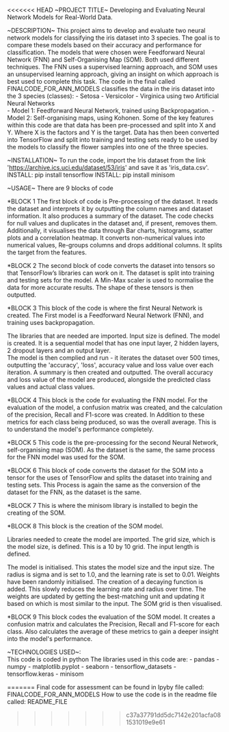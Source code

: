 <<<<<<< HEAD
~PROJECT TITLE~
Developing and Evaluating Neural Network Models for Real-World Data.

~DESCRIPTION~ 
This project aims to develop and evaluate two neural network models for classifying the iris dataset into 3 species. The goal is to compare these models based on their accuracy and performance for classification. The models that were chosen were Feedforward Neural Network (FNN) and Self-Organising Map (SOM). Both used different techniques. The FNN uses a supervised learning approach, and SOM uses an unsupervised learning approach, giving an insight on which approach is best used to complete this task. 
The code in the final called FINALCODE_FOR_ANN_MODELS classifies the data in the iris dataset into the 3 species (classes): 
	- Setosa
	- Versicolor 
	- Virginica 
using two Artificial Neural Networks  
	- Model 1: Feedforward Neural Network, trained using Backpropagation. 
	- Model 2: Self-organising maps, using Kohonen. 
Some of the key features within this code are that data has been pre-processed and split into X and Y. Where X is the factors and Y is the target. Data has then been converted into TensorFlow and split into training and testing sets ready to be used by the models to classify the flower samples into one of the three species. 

~INSTALLATION~
To run the code, import the Iris dataset from the link 'https://archive.ics.uci.edu/dataset/53/iris' and save it as 'iris_data.csv'. 
INSTALL: pip install tensorflow
INSTALL: pip install minisom

~USAGE~ 
There are 9 blocks of code 

*BLOCK 1
The first block of code is Pre-processing of the dataset. It reads the dataset and interprets it by outputting the column names and dataset information. It also produces a summary of the dataset. The code checks for null values and duplicates in the dataset and, if present, removes them. 
Additionally, it visualises the data through Bar charts, histograms, scatter plots and a correlation heatmap. 
It converts non-numerical values into numerical values, Re-groups columns and drops additional columns. It splits the target from the features. 


*BLOCK 2
The second block of code converts the dataset into tensors so that TensorFlow’s libraries can work on it. 
The dataset is split into training and testing sets for the model. A Min-Max scaler is used to normalise the data for more accurate results. The shape of these tensors is then outputted. 

*BLOCK 3
This block of the code is where the first Neural Network is created. The First model is a  Feedforward Neural Network (FNN), and training uses backpropagation. 

The libraries that are needed are imported. 
Input size is defined. 
The model is created. It is a sequential model that has one input layer, 2 hidden layers, 2 dropout layers and an output layer.  
The model is then complied and run - it iterates the dataset over 500 times, outputting the 'accuracy', 'loss', accuracy value and loss value over each iteration. 
A summary is then created and outputted. 
The overall accuracy and loss value of the model are produced, alongside the predicted class values and actual class values. 
 

*BLOCK 4
This block is the code for evaluating the FNN model. 
For the evaluation of the model, a confusion matrix was created, and the calculation of the precision, Recall and F1-score was created. In Addition to these metrics for each class being produced, so was the overall average. This is to understand the model's performance completely. 

*BLOCK 5
This code is the pre-processing for the second Neural Network, self-organising map (SOM).
As the dataset is the same, the same process for the FNN model was used for the SOM. 

*BLOCK 6
This block of code converts the dataset for the SOM into a tensor for the uses of TensorFlow and splits the dataset into training and testing sets. 
This Process is again the same as the conversion of the dataset for the FNN, as the dataset is the same. 

*BLOCK 7
This is where the minisom library is installed to begin the creating of the SOM. 

*BLOCK 8
This block is the creation of the SOM model. 

Libraries needed to create the model are imported.
The grid size, which is the model size, is defined.  This is a 10 by 10 grid. 
The input length is defined. 

The model is initialised. This states the model size and the input size. The radius is sigma and is set to 1.0, and the learning rate is set to 0.01.
Weights have been randomly initialised. 
The creation of a decaying function is added. This slowly reduces the learning rate and radius over time. The weights are updated by getting the best-matching unit and updating it based on which is most similar to the input. 
The SOM grid is then visualised.

*BLOCK 9
This block codes the evaluation of the SOM model. It creates a confusion matrix and calculates the Precision, Recall and F1-score for each class. Also calculates the average of these metrics to gain a deeper insight into the model's performance.  

~TECHNOLOGIES USED~:  
This code is coded in python 
The libraries used in this code are: 
	- pandas
	- numpy
	- matplotlib.pyplot
	- seaborn
	- tensorflow_datasets
	- tensorflow.keras
	- minisom

=======
Final code for assessment can be found in Ipyby file called: FINALCODE_FOR_ANN_MODELS 
How to use the code is in the readme file called: README_FILE
>>>>>>> c37a37791dd5dc7142e201acfa081531019e9e61
